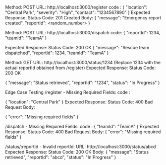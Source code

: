Method: POST
URL: http://localhost:3000/register
code :
{
    "location": "Central Park",
    "severity": "High",
    "contact": "1234567890"
}
Expected Response:
Status Code: 201 Created
Body:
{
    "message": "Emergency report created",
    "reportId": <random_number>
}



Method: POST
URL: http://localhost:3000/dispatch
code:
{
    "reportId": 1234,
    "teamId": "TeamA"
}

Expected Response:
Status Code: 200 OK
{
    "message": "Rescue team dispatched",
    "reportId": 1234,
    "teamId": "TeamA"
}



Method: GET
URL: http://localhost:3000/status/1234 (Replace 1234 with the actual reportId obtained from /register)
Expected Response:
Status Code: 200 OK

{
    "message": "Status retrieved",
    "reportId": "1234",
    "status": "In Progress"
}

 Edge Case Testing
/register - Missing Required Fields:
code :

{
    "location": "Central Park"
}
Expected Response:
Status Code: 400 Bad Request
Body:

{
    "error": "Missing required fields"
}


/dispatch - Missing Required Fields:
code :
{
    "teamId": "TeamA"
}
Expected Response:
Status Code: 400 Bad Request
Body:
{
    "error": "Missing required fields"
}


/status/:reportId - Invalid reportId:
URL: http://localhost:3000/status/abcd
Expected Response:
Status Code: 200 OK
Body:
{
    "message": "Status retrieved",
    "reportId": "abcd",
    "status": "In Progress"
}



